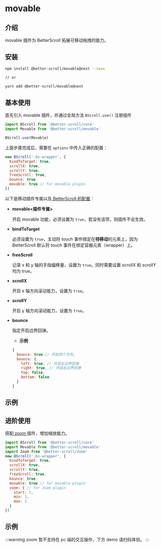 # movable

## 介绍

movable 插件为 BetterScroll 拓展可移动拖拽的能力。

## 安装

```bash
npm install @better-scroll/movable@next --save

// or

yarn add @better-scroll/movable@next
```

## 基本使用

首先引入 movable 插件，并通过全局方法 `BScroll.use()` 注册插件

```js
import BScroll from '@better-scroll/core'
import Movable from '@better-scroll/movable'

BScroll.use(Movable)
```

上面步骤完成后，需要在 `options` 中传入正确的配置：

```js
new BScroll('.bs-wrapper', {
  bindToTarget: true,
  scrollX: true,
  scrollY: true,
  freeScroll: true,
  bounce: true
  movable: true // for movable plugin
})
```

以下是移动插件专属以及[ BetterScroll 的配置](../guide/base-scroll-options.html)：

- **movable<插件专属>**

  开启 movable 功能，必须设置为 `true`，若没有该项，则插件不会生效。

- **bindToTarget**

  必须设置为 `true`，主动将 touch 事件绑定在**待移动**的元素上，因为BetterScroll 默认将 touch 事件在绑定容器元素（wrapper）上。

- **freeScroll**

  记录 x 和 y 轴的手指偏移量，设置为 `true`。同时需要设置 scrollX 和 scrollY 均为 true。

- **scrollX**

  开启 x 轴方向滚动能力，设置为 `true`。

- **scrollY**

  开启 y 轴方向滚动能力，设置为 `true`。

- **bounce**

  指定开启边界回弹。

  - **示例**
  ```js
  {
    bounce: true // 开启四个方向,
    bounce: {
      left: true, // 开启左边界回弹
      right: true, // 开启右边界回弹
      top: false,
      bottom: false
    }
  }
  ```
## 示例

  <demo qrcode-url="movable/default">
    <template slot="code-template">
      <<< @/examples/vue/components/movable/default.vue?template
    </template>
    <template slot="code-script">
      <<< @/examples/vue/components/movable/default.vue?script
    </template>
    <template slot="code-style">
      <<< @/examples/vue/components/movable/default.vue?style
    </template>
    <movable-default slot="demo"></movable-default>
  </demo>

## 进阶使用

搭配[ zoom ](./zoom.html#介绍)插件，增加缩放能力。

```js
import BScroll from '@better-scroll/core'
import Movable from '@better-scroll/movable'
import Zoom from '@better-scroll/zoom'
new BScroll('.bs-wrapper', {
  bindToTarget: true,
  scrollX: true,
  scrollY: true,
  freeScroll: true,
  bounce: true
  movable: true // for movable plugin
  zoom: { // for zoom plugin
    start: 1,
    min: 1,
    max: 3
  }
})
```

## 示例

  :::warning
  zoom 暂不支持在 pc 端的交互操作，下方 demo 请扫码体验。
  :::

  <demo qrcode-url="movable/scale">
    <template slot="code-template">
      <<< @/examples/vue/components/movable/scale.vue?template
    </template>
    <template slot="code-script">
      <<< @/examples/vue/components/movable/scale.vue?script
    </template>
    <template slot="code-style">
      <<< @/examples/vue/components/movable/scale.vue?style
    </template>
    <movable-scale slot="demo"></movable-scale>
  </demo>